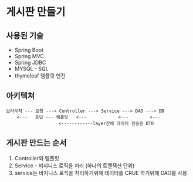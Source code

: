 # 게시판 만들기

## 사용된 기술

- Spring Boot
- Spring MVC
- Spring JDBC
- MYSQL - SQL
- thymeleaf 템플릿 엔진

## 아키텍쳐
```
브라우저 --- 요청 ---> Controller ---> Service ---> DAO ---> DB
	<---   응답 --- 템플릿   <---			<---		<---
					<------------layer간에 데이터 전송은 DTO
```

## 게시판 만드는 순서

1. Controller와 템플릿
2. Service - 비지니스 로직을 처리 (하나의 트랜잭션 단위)
3. service는 비지니스 로직을 처리하기위해 데이터를 CRUE 하기위해 DAO를 사용
